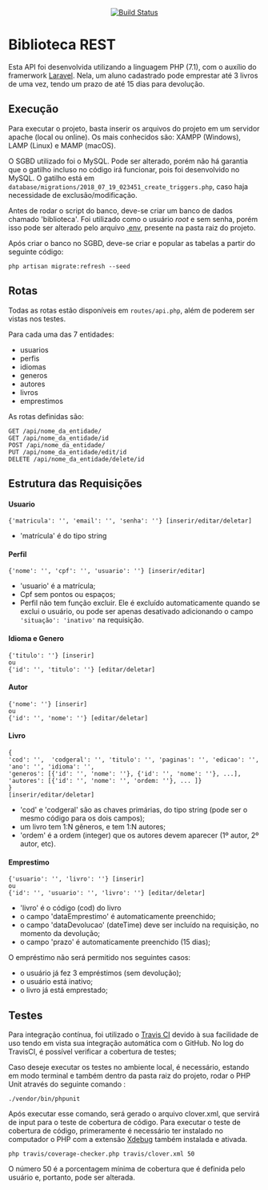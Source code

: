 <p align="center">
<a href="https://travis-ci.org/jhonatans01/bibliotecaREST"><img src="https://travis-ci.org/jhonatans01/bibliotecaREST.svg" alt="Build Status"></a>
</p>

# Biblioteca REST

Esta API foi desenvolvida utilizando a linguagem PHP (7.1), com o auxílio do framerwork <a href="https://laravel.com">Laravel</a>.
Nela, um aluno cadastrado pode emprestar até 3 livros de uma vez, tendo um prazo de até 15 dias para devolução.


## Execução

Para executar o projeto, basta inserir os arquivos do projeto em um servidor apache (local ou online). Os mais conhecidos são: XAMPP (Windows), LAMP (Linux) e MAMP (macOS).

O SGBD utilizado foi o MySQL. Pode ser alterado, porém não há garantia que o gatilho incluso no código irá funcionar, pois foi desenvolvido no MySQL. O gatilho está em `database/migrations/2018_07_19_023451_create_triggers.php`, caso haja necessidade de exclusão/modificação.

Antes de rodar o script do banco, deve-se criar um banco de dados chamado 'biblioteca'. Foi utilizado como
o usuário *root* e sem senha, porém isso pode ser alterado pelo arquivo <u>.env</u>, presente na pasta raiz do projeto.

Após criar o banco no SGBD, deve-se criar e popular as tabelas a partir do seguinte código:
```
php artisan migrate:refresh --seed
```  

## Rotas

Todas as rotas estão disponíveis em  `routes/api.php`, além de poderem ser vistas nos testes.

Para cada uma das 7 entidades:

- usuarios
- perfis
- idiomas
- generos
- autores
- livros
- emprestimos

As rotas definidas são:

```
GET /api/nome_da_entidade/
GET /api/nome_da_entidade/id
POST /api/nome_da_entidade/
PUT /api/nome_da_entidade/edit/id
DELETE /api/nome_da_entidade/delete/id
```

## Estrutura das Requisições

#### Usuario
```
{'matricula': '', 'email': '', 'senha': ''} [inserir/editar/deletar]
```
- 'matrícula' é do tipo string

#### Perfil
```
{'nome': '', 'cpf': '', 'usuario': ''} [inserir/editar]
```
- 'usuario' é a matrícula;
- Cpf sem pontos ou espaços;
- Perfil não tem função excluir. Ele é excluído automaticamente quando se exclui o usuário, ou pode ser apenas desativado adicionando o campo `'situação': 'inativo'` na requisição. 


#### Idioma e Genero
```
{'titulo': ''} [inserir]
ou
{'id': '', 'titulo': ''} [editar/deletar]
```
#### Autor
```
{'nome': ''} [inserir]
ou
{'id': '', 'nome': ''} [editar/deletar]
```

#### Livro
```
{
'cod': '',  'codgeral': '', 'titulo': '', 'paginas': '', 'edicao': '', 'ano': '', 'idioma': '',
'generos': [{'id': '', 'nome': ''}, {'id': '', 'nome': ''}, ...],
'autores': [{'id': '', 'nome': '', 'ordem: ''}, ... ]}
}
[inserir/editar/deletar]
```
- 'cod' e 'codgeral' são as chaves primárias, do tipo string (pode ser o mesmo código para os dois campos);
- um livro tem 1:N gêneros, e tem 1:N autores;
- 'ordem' é a ordem (integer) que os autores devem aparecer (1º autor, 2º autor, etc).

#### Emprestimo
```
{'usuario': '', 'livro': ''} [inserir]
ou
{'id': '', 'usuario': '', 'livro': ''} [editar/deletar]
```
- 'livro' é o código (cod) do livro
- o campo 'dataEmprestimo' é automaticamente preenchido;
- o campo 'dataDevolucao' (dateTime) deve ser incluído na requisição, no momento da devolução;
- o campo 'prazo' é automaticamente preenchido (15 dias);

O empréstimo não será permitido nos seguintes casos:
- o usuário já fez 3 empréstimos (sem devolução);
- o usuário está inativo;
- o livro já está emprestado;



## Testes

Para integração contínua, foi utilizado o <a href="https://travis-ci.org/">Travis CI</a> devido à sua facilidade de uso tendo em vista sua integração automática com o GitHub. No log do TravisCI, é possível verificar a cobertura de testes; 

Caso deseje executar os testes no ambiente local, é necessário, estando em modo terminal e também dentro da pasta raiz do projeto, rodar o PHP Unit através do seguinte comando :

```
./vendor/bin/phpunit
```

Após executar esse comando, será gerado o arquivo clover.xml, que servirá de input para o teste de cobertura de código. Para executar o teste de cobertura de código, primeramente é necessário ter instalado no computador o
PHP com a extensão <a href="https://xdebug.org/">Xdebug</a> também instalada e ativada.

```
php travis/coverage-checker.php travis/clover.xml 50
```

O número 50 é a porcentagem mínima de cobertura que é definida pelo usuário e, portanto, pode ser alterada. 
